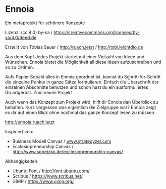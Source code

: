 # Ennoia
Ein metaprojekt für schönere Konzepte

Lizenz: (cc 4.0) by-sa / https://creativecommons.org/licenses/by-sa/4.0/deed.de 

Erstellt von Tobias Sauer / http://ruach.jetzt / http://tobi.leichtdio.de

Aus dem Kopf
Jedes Projekt startet mit einer Vielzahl von Ideen und Wünschen. Ennoia bietet die Möglichkeit all diese Ideen aufzuschreiben und so zu Ordnen.

Aufs Papier
Sobald alles in Ennoia geordnet ist, kannst du Schritt-für-Schritt die einzelne Punkte in ganze Sätze formulieren. Einfach die Überschrift der einzelnen Abschnitte benutzen und schon hast du ein ausformuliertes Grundgerüst.
Zum neuen Projekt

Auch wenn das Konzept zum Projekt wird, hilft dir Ennoia den Überblick zu behalten. Kurz vergessen was eigentlich die Zielgruppe war? Ennoia zeigt es dir auf einen Blick ohne nochmal das ganze Konzept lesen zu müssen.

http://ennoia.ruach.jetzt


Inspiriert von:
- Buisness Modell Canvas / www.strategyzer.com
- Ecclesiopreneurship Canvas / http://www.sobetzko.de/ecclesiopreneurship-canvas/


Abhängigkeiten:
- Ubuntu Font / http://font.ubuntu.com/
- Scribus / https://www.scribus.net/
- GIMP / https://www.gimp.org/

